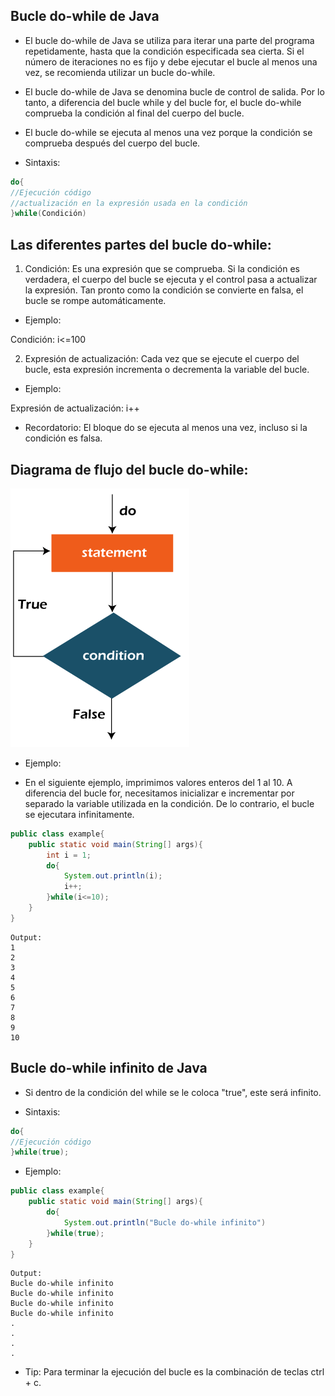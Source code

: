 
## Bucle do-while de Java

- El bucle do-while de Java se utiliza para iterar una parte del programa repetidamente, hasta que la condición especificada sea cierta. Si el número de iteraciones no es fijo y debe ejecutar el bucle al menos una vez, se recomienda utilizar un bucle do-while.

- El bucle do-while de Java se denomina bucle de control de salida. Por lo tanto, a diferencia del bucle while y del bucle for, el bucle do-while comprueba la condición al final del cuerpo del bucle.

- El bucle do-while se ejecuta al menos una vez porque la condición se comprueba después del cuerpo del bucle.

- Sintaxis:

```Java
do{
//Ejecución código
//actualización en la expresión usada en la condición
}while(Condición)
```

## Las diferentes partes del bucle do-while:

1. Condición: Es una expresión que se comprueba. Si la condición es verdadera, el cuerpo del bucle se ejecuta y el control pasa a actualizar la expresión. Tan pronto como la condición se convierte en falsa, el bucle se rompe automáticamente.

- Ejemplo:

Condición: i<=100

2. Expresión de actualización: Cada vez que se ejecute el cuerpo del bucle, esta expresión incrementa o decrementa la variable del bucle.

- Ejemplo:

Expresión de actualización: i++

- Recordatorio: El bloque do se ejecuta al menos una vez, incluso si la condición es falsa.

## Diagrama de flujo del bucle do-while:

![img1_png](img1.png)

- Ejemplo:

- En el siguiente ejemplo, imprimimos valores enteros del 1 al 10. A diferencia del bucle for, necesitamos inicializar e incrementar por separado la variable utilizada en la condición. De lo contrario, el bucle se ejecutara infinitamente.

```Java
public class example{
    public static void main(String[] args){
        int i = 1;
        do{
            System.out.println(i);
            i++;
        }while(i<=10);
    }
}
```

```
Output:
1
2
3
4
5
6
7
8
9
10
```

## Bucle do-while infinito de Java

- Si dentro de la condición del while se le coloca "true", este será infinito.

- Sintaxis:

```Java
do{
//Ejecución código
}while(true);
```

- Ejemplo:

```Java
public class example{
    public static void main(String[] args){
        do{
            System.out.println("Bucle do-while infinito")
        }while(true);
    }
}
```

```
Output:
Bucle do-while infinito
Bucle do-while infinito
Bucle do-while infinito
Bucle do-while infinito
.
.
.
.
```

- Tip: Para terminar la ejecución del bucle es la combinación de teclas ctrl + c.
